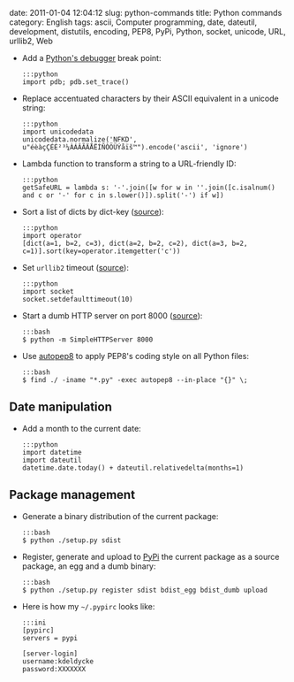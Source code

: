 date: 2011-01-04 12:04:12
slug: python-commands
title: Python commands
category: English
tags: ascii, Computer programming, date, dateutil, development, distutils, encoding, PEP8, PyPi, Python, socket, unicode, URL, urllib2, Web

  * Add a [Python's debugger](http://docs.python.org/library/pdb.html) break point:

        :::python
        import pdb; pdb.set_trace()

  * Replace accentuated characters by their ASCII equivalent in a unicode string:

        :::python
        import unicodedata
        unicodedata.normalize('NFKD', u"éèàçÇÉÈ²³¼ÀÁÂÃÄÅËÍÑÒÖÜÝåïš™").encode('ascii', 'ignore')

  * Lambda function to transform a string to a URL-friendly ID:

        :::python
        getSafeURL = lambda s: '-'.join([w for w in ''.join([c.isalnum() and c or '-' for c in s.lower()]).split('-') if w])

  * Sort a list of dicts by dict-key ([source](http://code.pui.ch/2007/07/23/python-sort-a-list-of-dicts-by-dict-key/)):

        :::python
        import operator
        [dict(a=1, b=2, c=3), dict(a=2, b=2, c=2), dict(a=3, b=2, c=1)].sort(key=operator.itemgetter('c'))

  * Set `urllib2` timeout ([source](http://www.voidspace.org.uk/python/articles/urllib2.shtml)):

        :::python
        import socket
        socket.setdefaulttimeout(10)

  * Start a dumb HTTP server on port 8000 ([source](http://news.ycombinator.com/item?id=2042008)):

        :::bash
        $ python -m SimpleHTTPServer 8000

  * Use [autopep8](http://pypi.python.org/pypi/autopep8/) to apply PEP8's coding style on all Python files:

        :::bash
        $ find ./ -iname "*.py" -exec autopep8 --in-place "{}" \;

## Date manipulation

  * Add a month to the current date:

        :::python
        import datetime
        import dateutil
        datetime.date.today() + dateutil.relativedelta(months=1)

## Package management

  * Generate a binary distribution of the current package:

        :::bash
        $ python ./setup.py sdist

  * Register, generate and upload to [PyPi](http://pypi.python.org) the current package as a source package, an egg and a dumb binary:

        :::bash
        $ python ./setup.py register sdist bdist_egg bdist_dumb upload

  * Here is how my `~/.pypirc` looks like:

        :::ini
        [pypirc]
        servers = pypi

        [server-login]
        username:kdeldycke
        password:XXXXXXX

